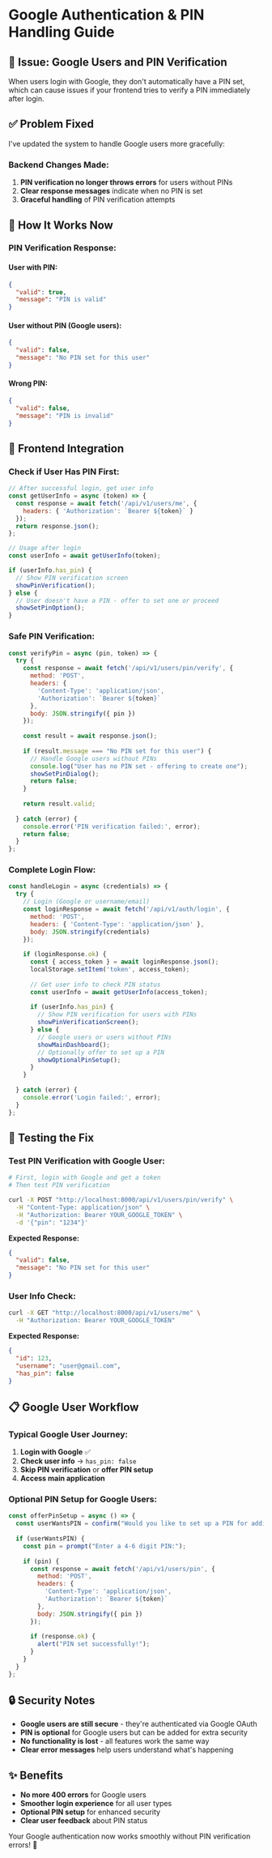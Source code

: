 # Google Authentication & PIN Handling Guide

## 🔧 **Issue: Google Users and PIN Verification**

When users login with Google, they don't automatically have a PIN set, which can cause issues if your frontend tries to verify a PIN immediately after login.

## ✅ **Problem Fixed**

I've updated the system to handle Google users more gracefully:

### **Backend Changes Made:**

1. **PIN verification no longer throws errors** for users without PINs
2. **Clear response messages** indicate when no PIN is set
3. **Graceful handling** of PIN verification attempts

## 🚀 **How It Works Now**

### **PIN Verification Response:**

#### **User with PIN:**
```json
{
  "valid": true,
  "message": "PIN is valid"
}
```

#### **User without PIN (Google users):**
```json
{
  "valid": false,
  "message": "No PIN set for this user"
}
```

#### **Wrong PIN:**
```json
{
  "valid": false,
  "message": "PIN is invalid"
}
```

## 🔧 **Frontend Integration**

### **Check if User Has PIN First:**
```javascript
// After successful login, get user info
const getUserInfo = async (token) => {
  const response = await fetch('/api/v1/users/me', {
    headers: { 'Authorization': `Bearer ${token}` }
  });
  return response.json();
};

// Usage after login
const userInfo = await getUserInfo(token);

if (userInfo.has_pin) {
  // Show PIN verification screen
  showPinVerification();
} else {
  // User doesn't have a PIN - offer to set one or proceed
  showSetPinOption();
}
```

### **Safe PIN Verification:**
```javascript
const verifyPin = async (pin, token) => {
  try {
    const response = await fetch('/api/v1/users/pin/verify', {
      method: 'POST',
      headers: {
        'Content-Type': 'application/json',
        'Authorization': `Bearer ${token}`
      },
      body: JSON.stringify({ pin })
    });
    
    const result = await response.json();
    
    if (result.message === "No PIN set for this user") {
      // Handle Google users without PINs
      console.log("User has no PIN set - offering to create one");
      showSetPinDialog();
      return false;
    }
    
    return result.valid;
    
  } catch (error) {
    console.error('PIN verification failed:', error);
    return false;
  }
};
```

### **Complete Login Flow:**
```javascript
const handleLogin = async (credentials) => {
  try {
    // Login (Google or username/email)
    const loginResponse = await fetch('/api/v1/auth/login', {
      method: 'POST',
      headers: { 'Content-Type': 'application/json' },
      body: JSON.stringify(credentials)
    });
    
    if (loginResponse.ok) {
      const { access_token } = await loginResponse.json();
      localStorage.setItem('token', access_token);
      
      // Get user info to check PIN status
      const userInfo = await getUserInfo(access_token);
      
      if (userInfo.has_pin) {
        // Show PIN verification for users with PINs
        showPinVerificationScreen();
      } else {
        // Google users or users without PINs
        showMainDashboard();
        // Optionally offer to set up a PIN
        showOptionalPinSetup();
      }
    }
    
  } catch (error) {
    console.error('Login failed:', error);
  }
};
```

## 🧪 **Testing the Fix**

### **Test PIN Verification with Google User:**
```bash
# First, login with Google and get a token
# Then test PIN verification

curl -X POST "http://localhost:8000/api/v1/users/pin/verify" \
  -H "Content-Type: application/json" \
  -H "Authorization: Bearer YOUR_GOOGLE_TOKEN" \
  -d '{"pin": "1234"}'
```

**Expected Response:**
```json
{
  "valid": false,
  "message": "No PIN set for this user"
}
```

### **User Info Check:**
```bash
curl -X GET "http://localhost:8000/api/v1/users/me" \
  -H "Authorization: Bearer YOUR_GOOGLE_TOKEN"
```

**Expected Response:**
```json
{
  "id": 123,
  "username": "user@gmail.com",
  "has_pin": false
}
```

## 📋 **Google User Workflow**

### **Typical Google User Journey:**

1. **Login with Google** ✅
2. **Check user info** → `has_pin: false`
3. **Skip PIN verification** or **offer PIN setup**
4. **Access main application**

### **Optional PIN Setup for Google Users:**
```javascript
const offerPinSetup = async () => {
  const userWantsPIN = confirm("Would you like to set up a PIN for additional security?");
  
  if (userWantsPIN) {
    const pin = prompt("Enter a 4-6 digit PIN:");
    
    if (pin) {
      const response = await fetch('/api/v1/users/pin', {
        method: 'POST',
        headers: {
          'Content-Type': 'application/json',
          'Authorization': `Bearer ${token}`
        },
        body: JSON.stringify({ pin })
      });
      
      if (response.ok) {
        alert("PIN set successfully!");
      }
    }
  }
};
```

## 🔒 **Security Notes**

- **Google users are still secure** - they're authenticated via Google OAuth
- **PIN is optional** for Google users but can be added for extra security
- **No functionality is lost** - all features work the same way
- **Clear error messages** help users understand what's happening

## ✨ **Benefits**

- **No more 400 errors** for Google users
- **Smoother login experience** for all user types
- **Optional PIN setup** for enhanced security
- **Clear user feedback** about PIN status

Your Google authentication now works smoothly without PIN verification errors! 🎯 